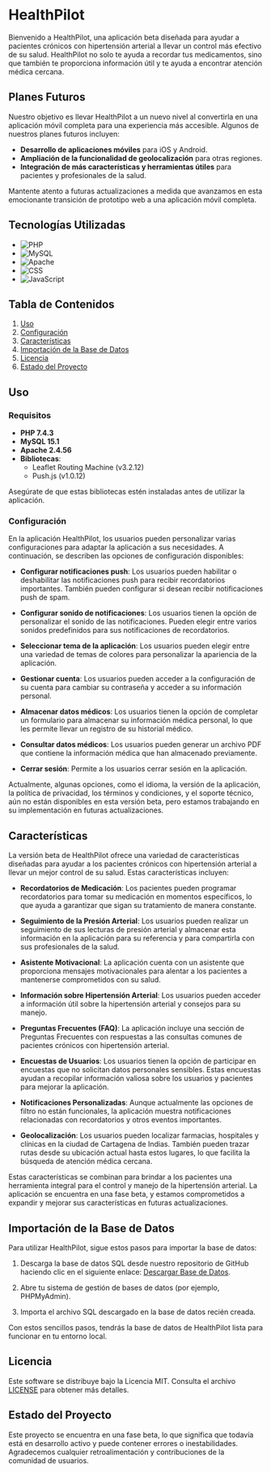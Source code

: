 # HealthPilot

Bienvenido a HealthPilot, una aplicación beta diseñada para ayudar a pacientes crónicos con hipertensión arterial a llevar un control más efectivo de su salud. HealthPilot no solo te ayuda a recordar tus medicamentos, sino que también te proporciona información útil y te ayuda a encontrar atención médica cercana.

## Planes Futuros

Nuestro objetivo es llevar HealthPilot a un nuevo nivel al convertirla en una aplicación móvil completa para una experiencia más accesible. Algunos de nuestros planes futuros incluyen:

- **Desarrollo de aplicaciones móviles** para iOS y Android.
- **Ampliación de la funcionalidad de geolocalización** para otras regiones.
- **Integración de más características y herramientas útiles** para pacientes y profesionales de la salud.

Mantente atento a futuras actualizaciones a medida que avanzamos en esta emocionante transición de prototipo web a una aplicación móvil completa.

## Tecnologías Utilizadas

- ![PHP](https://img.shields.io/badge/PHP-7.4.3-blue?style=for-the-badge)
- ![MySQL](https://img.shields.io/badge/MySQL-15.1-blue?style=for-the-badge)
- ![Apache](https://img.shields.io/badge/Apache-2.4.56-blue?style=for-the-badge)
- ![CSS](https://img.shields.io/badge/CSS-Styles-blue?style=for-the-badge)
- ![JavaScript](https://img.shields.io/badge/JavaScript-Frontend-blue?style=for-the-badge)

## Tabla de Contenidos

1. [Uso](#uso)
2. [Configuración](#configuración)
3. [Características](#características)
4. [Importación de la Base de Datos](#importación-de-la-base-de-datos)
5. [Licencia](#licencia)
6. [Estado del Proyecto](#estado-del-proyecto)

## Uso

### Requisitos

- **PHP 7.4.3**
- **MySQL 15.1**
- **Apache 2.4.56**
- **Bibliotecas**:
  - Leaflet Routing Machine (v3.2.12)
  - Push.js (v1.0.12)

Asegúrate de que estas bibliotecas estén instaladas antes de utilizar la aplicación.

### Configuración

En la aplicación HealthPilot, los usuarios pueden personalizar varias configuraciones para adaptar la aplicación a sus necesidades. A continuación, se describen las opciones de configuración disponibles:

- **Configurar notificaciones push**: Los usuarios pueden habilitar o deshabilitar las notificaciones push para recibir recordatorios importantes. También pueden configurar si desean recibir notificaciones push de spam.

- **Configurar sonido de notificaciones**: Los usuarios tienen la opción de personalizar el sonido de las notificaciones. Pueden elegir entre varios sonidos predefinidos para sus notificaciones de recordatorios.

- **Seleccionar tema de la aplicación**: Los usuarios pueden elegir entre una variedad de temas de colores para personalizar la apariencia de la aplicación.

- **Gestionar cuenta**: Los usuarios pueden acceder a la configuración de su cuenta para cambiar su contraseña y acceder a su información personal.

- **Almacenar datos médicos**: Los usuarios tienen la opción de completar un formulario para almacenar su información médica personal, lo que les permite llevar un registro de su historial médico.

- **Consultar datos médicos**: Los usuarios pueden generar un archivo PDF que contiene la información médica que han almacenado previamente.

- **Cerrar sesión**: Permite a los usuarios cerrar sesión en la aplicación.

Actualmente, algunas opciones, como el idioma, la versión de la aplicación, la política de privacidad, los términos y condiciones, y el soporte técnico, aún no están disponibles en esta versión beta, pero estamos trabajando en su implementación en futuras actualizaciones.

## Características

La versión beta de HealthPilot ofrece una variedad de características diseñadas para ayudar a los pacientes crónicos con hipertensión arterial a llevar un mejor control de su salud. Estas características incluyen:

- **Recordatorios de Medicación**: Los pacientes pueden programar recordatorios para tomar su medicación en momentos específicos, lo que ayuda a garantizar que sigan su tratamiento de manera constante.

- **Seguimiento de la Presión Arterial**: Los usuarios pueden realizar un seguimiento de sus lecturas de presión arterial y almacenar esta información en la aplicación para su referencia y para compartirla con sus profesionales de la salud.

- **Asistente Motivacional**: La aplicación cuenta con un asistente que proporciona mensajes motivacionales para alentar a los pacientes a mantenerse comprometidos con su salud.

- **Información sobre Hipertensión Arterial**: Los usuarios pueden acceder a información útil sobre la hipertensión arterial y consejos para su manejo.

- **Preguntas Frecuentes (FAQ)**: La aplicación incluye una sección de Preguntas Frecuentes con respuestas a las consultas comunes de pacientes crónicos con hipertensión arterial.

- **Encuestas de Usuarios**: Los usuarios tienen la opción de participar en encuestas que no solicitan datos personales sensibles. Estas encuestas ayudan a recopilar información valiosa sobre los usuarios y pacientes para mejorar la aplicación.

- **Notificaciones Personalizadas**: Aunque actualmente las opciones de filtro no están funcionales, la aplicación muestra notificaciones relacionadas con recordatorios y otros eventos importantes.

- **Geolocalización**: Los usuarios pueden localizar farmacias, hospitales y clínicas en la ciudad de Cartagena de Indias. También pueden trazar rutas desde su ubicación actual hasta estos lugares, lo que facilita la búsqueda de atención médica cercana.

Estas características se combinan para brindar a los pacientes una herramienta integral para el control y manejo de la hipertensión arterial. La aplicación se encuentra en una fase beta, y estamos comprometidos a expandir y mejorar sus características en futuras actualizaciones.

## Importación de la Base de Datos

Para utilizar HealthPilot, sigue estos pasos para importar la base de datos:

1. Descarga la base de datos SQL desde nuestro repositorio de GitHub haciendo clic en el siguiente enlace: [Descargar Base de Datos](https://github.com/GarcesSebastian/DSI.github.io/blob/main/HealthPilot.sql).

2. Abre tu sistema de gestión de bases de datos (por ejemplo, PHPMyAdmin).

3. Importa el archivo SQL descargado en la base de datos recién creada.

Con estos sencillos pasos, tendrás la base de datos de HealthPilot lista para funcionar en tu entorno local.

## Licencia

Este software se distribuye bajo la Licencia MIT. Consulta el archivo [LICENSE](https://github.com/GarcesSebastian/DSI.github.io/blob/main/LICENSE.txt) para obtener más detalles.

## Estado del Proyecto

Este proyecto se encuentra en una fase beta, lo que significa que todavía está en desarrollo activo y puede contener errores o inestabilidades. Agradecemos cualquier retroalimentación y contribuciones de la comunidad de usuarios.
